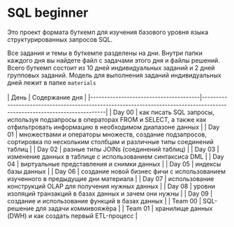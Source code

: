 # SQL beginner 
Это проект формата буткемп для изучения базового уровня языка структурированных запросов SQL. 

Все задания и темы в буткемпе разделены на дни. Внутри папки каждого дня вы найдете файл с задачами этого дня и файлы решений. Всего буткемп состоит из 10 дней индивидуальных заданий и 2 дней групповых заданий. Модель для выполнения заданий индивидуальных дней лежит в папке `materials`
<br>
<br>
| День | Содержание дня                                                                                                                         |
|---------------------------------------|--------------------------------------------------------------------------------------------------------------------------|
| Day 00 | как писать SQL запросы, используя подзапросы в операторах FROM и SELECT, а также как отфильтровать информацию в необходимом диапазоне данных |
| Day 01 | множествами и операторы множеств, создание подзапросов, сортировка по нескольким столбцам и различные типы соединений таблиц |
| Day 02 | разные типы JOINs (соединений таблиц) |
| Day 03 | изменение данных в таблице с использованием синтаксиса DML |
| Day 04 | виртуальные представления и снимки данных |
| Day 05 | индексы базы данных |
| Day 06 | создание новой бизнес фичи с использованием изученного в предыдущие дни материала |
| Day 07 | использование конструкций OLAP для получения нужных данных |
| Day 08 | уровни изоляций транзакций в базах данных и зачем они нужны |
| Day 09 | создание и использование функций в базах данных |
| Team 00 | SQL-решение для задачи коммивояжёра |
| Team 01 | хранилище данных (DWH) и как создать первый ETL-процесс |

